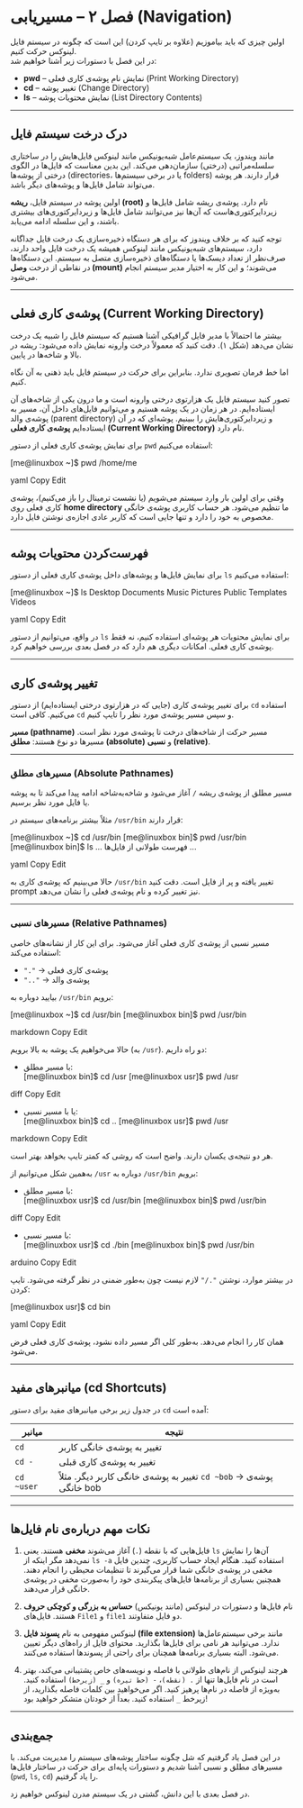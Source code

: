 # فصل ۲ – مسیریابی (Navigation)

اولین چیزی که باید بیاموزیم (علاوه بر تایپ کردن) این است که چگونه در سیستم فایل لینوکس حرکت کنیم.  
در این فصل با دستورات زیر آشنا خواهیم شد:  

- **pwd** – نمایش نام پوشه‌ی کاری فعلی (Print Working Directory)  
- **cd** – تغییر پوشه (Change Directory)  
- **ls** – نمایش محتویات پوشه (List Directory Contents)  

---

## درک درخت سیستم فایل  

مانند ویندوز، یک سیستم‌عامل شبه‌یونیکس مانند لینوکس فایل‌هایش را در ساختاری سلسله‌مراتبی (درختی) سازمان‌دهی می‌کند. این بدین معناست که فایل‌ها در الگوی درختی از پوشه‌ها (directories، یا در برخی سیستم‌ها folders) قرار دارند. هر پوشه می‌تواند شامل فایل‌ها و پوشه‌های دیگر باشد.  

اولین پوشه در سیستم فایل، **ریشه (root)** نام دارد. پوشه‌ی ریشه شامل فایل‌ها و زیردایرکتوری‌هاست که آن‌ها نیز می‌توانند شامل فایل‌ها و زیردایرکتوری‌های بیشتری باشند، و این سلسله ادامه می‌یابد.  

توجه کنید که بر خلاف ویندوز که برای هر دستگاه ذخیره‌سازی یک درخت فایل جداگانه دارد، سیستم‌های شبه‌یونیکس مانند لینوکس همیشه یک درخت فایل واحد دارند، صرف‌نظر از تعداد دیسک‌ها یا دستگاه‌های ذخیره‌سازی متصل به سیستم. این دستگاه‌ها در نقاطی از درخت **وصل (mount)** می‌شوند؛ و این کار به اختیار مدیر سیستم انجام می‌شود.  

---

## پوشه‌ی کاری فعلی (Current Working Directory)  

بیشتر ما احتمالاً با مدیر فایل گرافیکی آشنا هستیم که سیستم فایل را شبیه یک درخت نشان می‌دهد (شکل ۱). دقت کنید که معمولاً درخت وارونه نمایش داده می‌شود: ریشه در بالا و شاخه‌ها در پایین.  

اما خط فرمان تصویری ندارد. بنابراین برای حرکت در سیستم فایل باید ذهنی به آن نگاه کنیم.  

تصور کنید سیستم فایل یک هزارتوی درختی وارونه است و ما درون یکی از شاخه‌های آن ایستاده‌ایم. در هر زمان در یک پوشه هستیم و می‌توانیم فایل‌های داخل آن، مسیر به پوشه‌ی والد (parent directory) و زیردایرکتوری‌هایش را ببینیم. پوشه‌ای که در آن ایستاده‌ایم **پوشه‌ی کاری فعلی (Current Working Directory)** نام دارد.  

برای نمایش پوشه‌ی کاری فعلی از دستور `pwd` استفاده می‌کنیم:  

[me@linuxbox ~]$ pwd
/home/me

yaml
Copy
Edit

وقتی برای اولین بار وارد سیستم می‌شویم (یا نشست ترمینال را باز می‌کنیم)، پوشه‌ی کاری فعلی روی **home directory** ما تنظیم می‌شود. هر حساب کاربری پوشه‌ی خانگی مخصوص به خود را دارد و تنها جایی است که کاربر عادی اجازه‌ی نوشتن فایل دارد.  

---

## فهرست‌کردن محتویات پوشه  

برای نمایش فایل‌ها و پوشه‌های داخل پوشه‌ی کاری فعلی از دستور `ls` استفاده می‌کنیم:  

[me@linuxbox ~]$ ls
Desktop Documents Music Pictures Public Templates Videos

yaml
Copy
Edit

در واقع، می‌توانیم از دستور `ls` برای نمایش محتویات هر پوشه‌ای استفاده کنیم، نه فقط پوشه‌ی کاری فعلی. امکانات دیگری هم دارد که در فصل بعدی بررسی خواهیم کرد.  

---

## تغییر پوشه‌ی کاری  

برای تغییر پوشه‌ی کاری (جایی که در هزارتوی درختی ایستاده‌ایم) از دستور `cd` استفاده می‌کنیم. کافی است `cd` و سپس مسیر پوشه‌ی مورد نظر را تایپ کنیم.  

**مسیر (pathname)** مسیر حرکت از شاخه‌های درخت تا پوشه‌ی مورد نظر است. مسیرها دو نوع هستند: **مطلق (absolute)** و **نسبی (relative)**.  

---

### مسیرهای مطلق (Absolute Pathnames)  

مسیر مطلق از پوشه‌ی ریشه `/` آغاز می‌شود و شاخه‌به‌شاخه ادامه پیدا می‌کند تا به پوشه یا فایل مورد نظر برسیم.  

مثلاً بیشتر برنامه‌های سیستم در `/usr/bin` قرار دارند:  

[me@linuxbox ~]$ cd /usr/bin
[me@linuxbox bin]$ pwd
/usr/bin
[me@linuxbox bin]$ ls
... فهرست طولانی از فایل‌ها ...

yaml
Copy
Edit

حالا می‌بینیم که پوشه‌ی کاری به `/usr/bin` تغییر یافته و پر از فایل است. دقت کنید prompt نیز تغییر کرده و نام پوشه‌ی فعلی را نشان می‌دهد.  

---

### مسیرهای نسبی (Relative Pathnames)  

مسیر نسبی از پوشه‌ی کاری فعلی آغاز می‌شود. برای این کار از نشانه‌های خاصی استفاده می‌کند:  
- `"."` → پوشه‌ی کاری فعلی  
- `".."` → پوشه‌ی والد  

بیایید دوباره به `/usr/bin` برویم:  

[me@linuxbox ~]$ cd /usr/bin
[me@linuxbox bin]$ pwd
/usr/bin

markdown
Copy
Edit

حالا می‌خواهیم یک پوشه به بالا برویم (به `/usr`). دو راه داریم:  

- با مسیر مطلق:  
[me@linuxbox bin]$ cd /usr
[me@linuxbox usr]$ pwd
/usr

diff
Copy
Edit

- یا با مسیر نسبی:  
[me@linuxbox bin]$ cd ..
[me@linuxbox usr]$ pwd
/usr

markdown
Copy
Edit

هر دو نتیجه‌ی یکسان دارند. واضح است که روشی که کمتر تایپ بخواهد بهتر است.  

به‌همین شکل می‌توانیم از `/usr` دوباره به `/usr/bin` برویم:  

- با مسیر مطلق:  
[me@linuxbox usr]$ cd /usr/bin
[me@linuxbox bin]$ pwd
/usr/bin

diff
Copy
Edit

- با مسیر نسبی:  
[me@linuxbox usr]$ cd ./bin
[me@linuxbox bin]$ pwd
/usr/bin

arduino
Copy
Edit

در بیشتر موارد، نوشتن `"./"` لازم نیست چون به‌طور ضمنی در نظر گرفته می‌شود. تایپ کردن:  

[me@linuxbox usr]$ cd bin

yaml
Copy
Edit

همان کار را انجام می‌دهد. به‌طور کلی اگر مسیر داده نشود، پوشه‌ی کاری فعلی فرض می‌شود.  

---

## میانبرهای مفید (cd Shortcuts)  

در جدول زیر برخی میانبرهای مفید برای دستور `cd` آمده است:  

| میانبر       | نتیجه                                                                 |
|--------------|------------------------------------------------------------------------|
| `cd`         | تغییر به پوشه‌ی خانگی کاربر                                           |
| `cd -`       | تغییر به پوشه‌ی کاری قبلی                                             |
| `cd ~user`   | تغییر به پوشه‌ی خانگی کاربر دیگر. مثلاً `cd ~bob` → پوشه‌ی خانگی bob |

---

## نکات مهم درباره‌ی نام فایل‌ها  

1. فایل‌هایی که با نقطه (`.`) آغاز می‌شوند **مخفی** هستند. یعنی `ls` آن‌ها را نمایش نمی‌دهد مگر اینکه از `ls -a` استفاده کنید. هنگام ایجاد حساب کاربری، چندین فایل مخفی در پوشه‌ی خانگی شما قرار می‌گیرند تا تنظیمات محیطی را انجام دهند. همچنین بسیاری از برنامه‌ها فایل‌های پیکربندی خود را به‌صورت مخفی در پوشه‌ی خانگی قرار می‌دهند.  

2. نام فایل‌ها و دستورات در لینوکس (مانند یونیکس) **حساس به بزرگی و کوچکی حروف** هستند. فایل‌های `File1` و `file1` دو فایل متفاوتند.  

3. لینوکس مفهومی به نام **پسوند فایل (file extension)** مانند برخی سیستم‌عامل‌ها ندارد. می‌توانید هر نامی برای فایل‌ها بگذارید. محتوای فایل از راه‌های دیگر تعیین می‌شود. البته بسیاری برنامه‌ها همچنان برای راحتی از پسوندها استفاده می‌کنند.  

4. هرچند لینوکس از نام‌های طولانی با فاصله و نویسه‌های خاص پشتیبانی می‌کند، بهتر است در نام فایل‌ها تنها از `. (نقطه)`، `- (خط تیره)` و `_ (زیرخط)` استفاده کنید. به‌ویژه از فاصله در نام‌ها پرهیز کنید. اگر می‌خواهید بین کلمات فاصله بگذارید، از زیرخط `_` استفاده کنید. بعداً از خودتان متشکر خواهید بود!  

---

## جمع‌بندی  

در این فصل یاد گرفتیم که شل چگونه ساختار پوشه‌های سیستم را مدیریت می‌کند. با مسیرهای مطلق و نسبی آشنا شدیم و دستورات پایه‌ای برای حرکت در ساختار فایل‌ها (`pwd`, `ls`, `cd`) را یاد گرفتیم.  

در فصل بعدی با این دانش، گشتی در یک سیستم مدرن لینوکس خواهیم زد. 